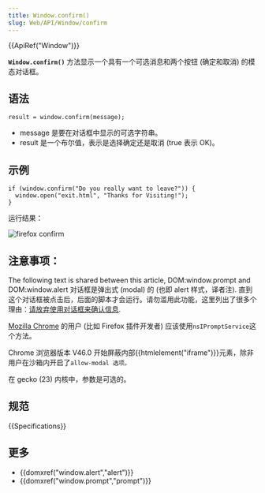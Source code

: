 ```yaml
---
title: Window.confirm()
slug: Web/API/Window/confirm
---
```


{{ApiRef("Window")}}

**`Window.confirm()`** 方法显示一个具有一个可选消息和两个按钮 (确定和取消) 的模态对话框。

## 语法

```plain
result = window.confirm(message);
```

- message 是要在对话框中显示的可选字符串。
- result 是一个布尔值，表示是选择确定还是取消 (true 表示 OK)。

## 示例

```plain
if (window.confirm("Do you really want to leave?")) {
  window.open("exit.html", "Thanks for Visiting!");
}
```

运行结果：

![firefox confirm](firefoxcomfirmdialog_zpsf00ec381.png)

## 注意事项：

The following text is shared between this article, DOM:window\.prompt and DOM:window\.alert 对话框是弹出式 (modal) 的 (也即 alert 样式，译者注). 直到这个对话框被点击后，后面的脚本才会运行。请勿滥用此功能，这里列出了很多个理由：[请放弃使用对话框来确认信息](http://alistapart.com/article/neveruseawarning).

[Mozilla Chrome](/zh-CN/Chrome) 的用户 (比如 Firefox 插件开发者) 应该使用`nsIPromptService`这个方法。

Chrome 浏览器版本 V46.0 开始屏蔽内部{{htmlelement("iframe")}}元素，除非用户在沙箱内开启了`allow-modal 选项。`

在 gecko (23) 内核中，参数是可选的。

## 规范

{{Specifications}}

## 更多

- {{domxref("window.alert","alert")}}
- {{domxref("window.prompt","prompt")}}
